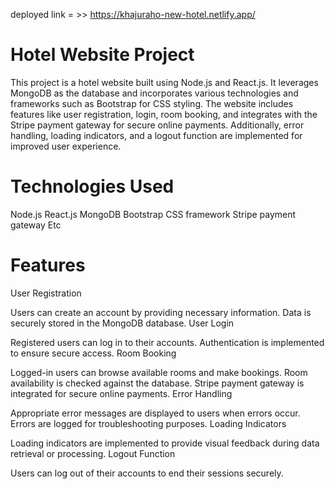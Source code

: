 

deployed link = >>  https://khajuraho-new-hotel.netlify.app/

# Hotel Website Project

This project is a hotel website built using Node.js and React.js. It leverages MongoDB as the database and incorporates various technologies and frameworks such as Bootstrap for CSS styling. The website includes features like user registration, login, room booking, and integrates with the Stripe payment gateway for secure online payments. Additionally, error handling, loading indicators, and a logout function are implemented for improved user experience.



# Technologies Used
Node.js
React.js
MongoDB
Bootstrap CSS framework
Stripe payment gateway
Etc

# Features

User Registration

Users can create an account by providing necessary information.
Data is securely stored in the MongoDB database.
User Login

Registered users can log in to their accounts.
Authentication is implemented to ensure secure access.
Room Booking

Logged-in users can browse available rooms and make bookings.
Room availability is checked against the database.
Stripe payment gateway is integrated for secure online payments.
Error Handling

Appropriate error messages are displayed to users when errors occur.
Errors are logged for troubleshooting purposes.
Loading Indicators

Loading indicators are implemented to provide visual feedback during data retrieval or processing.
Logout Function

Users can log out of their accounts to end their sessions securely.
